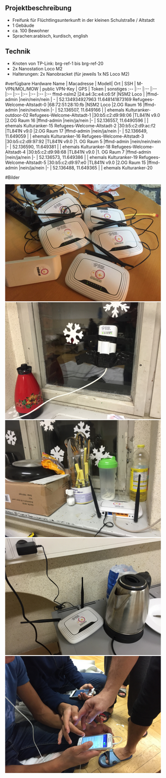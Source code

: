 ## Projektbeschreibung
* Freifunk für Flüchtlingsunterkunft in der kleinen Schulstraße / Altstadt
* 1 Gebäude 
* ca. 100 Bewohner
* Sprachen:arabisch, kurdisch, english

## Technik
* Knoten von TP-Link: brg-ref-1 bis brg-ref-20
* 2x Nanostation Loco M2
* Halterungen: 2x Nanobracket (für jeweils 1x NS Loco M2)


#verfügbare Hardware
Name | Macadresse | Modell|  Ort | SSH | M-VPN/MOL/MOW | public VPN-Key | GPS | Token | sonstiges
:-- |:-- |:-- |:-- |:-- |:-- |:-- |:-- |:-- |:--
ffmd-nslm2 |24:a4:3c:e4:c6:5f |NSM2 Loco | |ffmd-admin |nein/nein/nein | - | 52.134934927963 11.648141873169
Refugees-Welcome-Altstadt-0 |68:72:51:28:10:fb |NSM2 Loco |2.OG Raum 16 |ffmd-admin |nein/nein/nein |- | 52.136507, 11.649166 |  |  ehemals Kulturanker-outdoor-02
Refugees-Welcome-Altstadt-1 |30:b5:c2:d9:98:06 |TL841N v9.0 |2.OG Raum 16 |ffmd-admin |nein/ja/nein |- | 52.136557, 11.6490596 |  |  ehemals Kulturanker-15
Refugees-Welcome-Altstadt-2 |30:b5:c2:d9:ac:f2 |TL841N v9.0 |2.OG Raum 17 |ffmd-admin |nein/ja/nein |- | 52.136649, 11.649059 |  |  ehemals Kulturanker-16
Refugees-Welcome-Altstadt-3 |30:b5:c2:d9:97:92 |TL841N v9.0 |1. OG Raum 5 |ffmd-admin |nein/nein/nein |- | 52.136590, 11.649381 |  |  ehemals Kulturanker-18
Refugees-Welcome-Altstadt-4 |30:b5:c2:d9:98:68 |TL841N v9.0 |1. OG Raum 7 |ffmd-admin |nein/ja/nein |- | 52.136573, 11.649386 |  |  ehemals Kulturanker-19
Refugees-Welcome-Altstadt-5 |30:b5:c2:d9:97:e0 |TL841N v9.0 |2.OG Raum 15 |ffmd-admin |nein/ja/nein |- | 52.136488, 11.649365 |  |  ehemals Kulturanker-20

#Bilder

![image](ffmd-altstadt-1.png)
![image](ffmd-altstadt-2.png)
![image](ffmd-altstadt-3.png)
![image](ffmd-altstadt-4.png)
![image](ffmd-altstadt-5.png)
